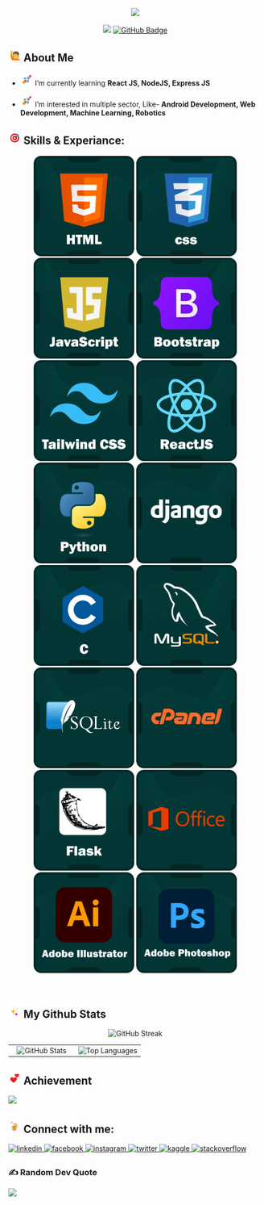 
<p align="center">
<img src="https://readme-typing-svg.herokuapp.com?lines=🤩Love+Coding+and+Designing;🤩Love+Teaching+Others;💪Hard+Worker;🤔Critical+Thinker&center=true">
</p>

<p align="center">
<a href="https://github.com/mrshakil015/github-profile-views-counter"><img src="https://komarev.com/ghpvc/?username=mrshakil015"></a>
<a href="https://github.com/mrshakil015?tab=followers"><img src="https://img.shields.io/github/followers/mrshakil015?label=Followers&style=social" alt="GitHub Badge"></a>
</p>

## <img src="https://github.com/aatansen/aatansen/blob/main/img/2.gif" height="25px"/> About Me

- <img src="https://github.com/aatansen/aatansen/blob/main/img/3.gif" height="25px"/> I’m currently learning <strong>React JS, NodeJS, Express JS</strong>

- <img src="https://github.com/aatansen/aatansen/blob/main/img/3.gif" height="25px"/> I’m interested in multiple sector, Like- **Android Development, Web Development, Machine Learning, Robotics**


## <img src="https://github.com/aatansen/aatansen/blob/main/img/5.gif" height="25px"/> Skills & Experiance:

<p align="center">
    <img src="https://github.com/mrshakil015/mrshakil015/blob/main/images/html.png" width="200px"/>
    <img src="https://github.com/mrshakil015/mrshakil015/blob/main/images/css.png" width="200px"/>
    <img src="https://github.com/mrshakil015/mrshakil015/blob/main/images/javascript.png" width="200px"/>
    <img src="https://github.com/mrshakil015/mrshakil015/blob/main/images/bootstrap.png" width="200px"/>
    <img src="https://github.com/mrshakil015/mrshakil015/blob/main/images/tailwind.png" width="200px"/>
    <img src="https://github.com/mrshakil015/mrshakil015/blob/main/images/reactjs.png" width="200px"/>
    <img src="https://github.com/mrshakil015/mrshakil015/blob/main/images/python.png" width="200px"/>
    <img src="https://github.com/mrshakil015/mrshakil015/blob/main/images/django.png" width="200px"/>
    <img src="https://github.com/mrshakil015/mrshakil015/blob/main/images/c.png" width="200px"/>
    <img src="https://github.com/mrshakil015/mrshakil015/blob/main/images/mysql.png" width="200px"/>
    <img src="https://github.com/mrshakil015/mrshakil015/blob/main/images/sqlite.png" width="200px"/>
    <img src="https://github.com/mrshakil015/mrshakil015/blob/main/images/cpanel.png" width="200px"/>
    <img src="https://github.com/mrshakil015/mrshakil015/blob/main/images/flask.png" width="200px"/>
    <img src="https://github.com/mrshakil015/mrshakil015/blob/main/images/office.png" width="200px"/>
    <img src="https://github.com/mrshakil015/mrshakil015/blob/main/images/illustrator.png" width="200px"/>
    <img src="https://github.com/mrshakil015/mrshakil015/blob/main/images/photoshop.png" width="200px"/>
</p>

<br/>


## <img src="https://github.com/aatansen/aatansen/blob/main/img/6.gif" height="25px"/> My Github Stats




<div align="center">
    <img src="https://github-readme-streak-stats.herokuapp.com/?user=mrshakil015&theme=gotham&hide_border=false" alt="GitHub Streak" />
</div>

<table>
  <tr>
    <td align="center" valign="top" width="50%">
      <img src="https://github-readme-stats.vercel.app/api?username=mrshakil015&theme=gotham&hide_border=true&include_all_commits=true&count_private=false" alt="GitHub Stats" />
    </td>
    <td align="center" valign="top" width="50%">
      <img src="https://github-readme-stats.vercel.app/api/top-langs/?username=mrshakil015&theme=gotham&show_icons=true&hide_border=true&layout=compact" alt="Top Languages" />
    </td>
  </tr>
</table>



## <img src="https://github.com/aatansen/aatansen/blob/main/img/7.gif" height="25px"/> Achievement

![](https://github-profile-trophy.vercel.app/?username=mrshakil015&theme=onestar&no-frame=true&no-bg=false&margin-w=4)

## <img src="https://github.com/aatansen/aatansen/blob/main/img/8.gif" height="25px"/> Connect with me:

<div align="left">
<a href="https://www.linkedin.com/in/mrshakil015/" target="_blank">
<img src=https://img.shields.io/badge/linkedin-%231E77B5.svg?&style=for-the-badge&logo=linkedin&logoColor=white alt=linkedin style="margin-bottom: 5px;" />
</a>
<a href="https://www.facebook.com/mrshakil015" target="_blank">
<img src=https://img.shields.io/badge/facebook-%232E87FB.svg?&style=for-the-badge&logo=facebook&logoColor=white alt=facebook style="margin-bottom: 5px;" />
</a>
<a href="https://www.instagram.com/mrshakil015" target="_blank">
<img src=https://img.shields.io/badge/instagram-%23000000.svg?&style=for-the-badge&logo=instagram&logoColor=white alt=instagram style="margin-bottom: 5px;" />
</a>

<a href="https://twitter.com/mrshakil015" target="_blank">
<img src=https://img.shields.io/badge/twitter-%2300acee.svg?&style=for-the-badge&logo=twitter&logoColor=white alt=twitter style="margin-bottom: 5px;" />
</a>
<a href="https://www.kaggle.com/mdshakil171" target="_blank">
<img src=https://img.shields.io/badge/kaggle-%2344BAE8.svg?&style=for-the-badge&logo=kaggle&logoColor=white alt=kaggle style="margin-bottom: 5px;" />
</a>
    
<a href="https://stackoverflow.com/users/20929260/md-shakil" target="_blank">
<img src=https://img.shields.io/badge/stackoverflow-%23F28032.svg?&style=for-the-badge&logo=stackoverflow&logoColor=white alt=stackoverflow style="margin-bottom: 5px;" />
</a>  
</div> 

### ✍️ Random Dev Quote
![](https://quotes-github-readme.vercel.app/api?type=horizontal&theme=radical)



